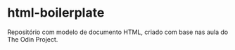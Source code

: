 # html-boilerplate
Repositório com modelo de documento HTML, criado com base nas aula do The Odin Project.
